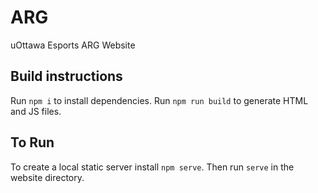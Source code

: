 # ARG
uOttawa Esports ARG Website

## Build instructions

Run `npm i` to install dependencies. Run `npm run build` to generate HTML and JS files. 

## To Run

To create a local static server install `npm serve`. Then run `serve` in the website directory. 
